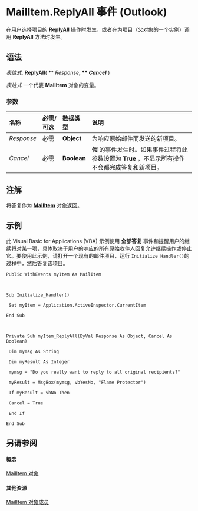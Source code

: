 
# MailItem.ReplyAll 事件 (Outlook)

在用户选择项目的  **ReplyAll** 操作时发生，或者在为项目（父对象的一个实例）调用 **ReplyAll** 方法时发生。


## 语法

 _表达式_. **ReplyAll**( ** _Response_**, ** _Cancel_** )

 _表达式_ 一个代表 **MailItem** 对象的变量。


### 参数



|**名称**|**必需/可选**|**数据类型**|**说明**|
|:-----|:-----|:-----|:-----|
| _Response_|必需|**Object**|为响应原始邮件而发送的新项目。|
| _Cancel_|必需|**Boolean**|**假** 的事件发生时。如果事件过程将此参数设置为 **True** ，不显示所有操作不会都完成答复和新项目。|

## 注解

将答复作为  **[MailItem](14197346-05d2-0250-fa4c-4a6b07daf25f.md)** 对象返回。


## 示例

此 Visual Basic for Applications (VBA) 示例使用 **全部答复** 事件和提醒用户的继续将对某一项，具体取决于用户的响应的所有原始收件人回复允许继续操作或停止它。要使用此示例，请打开一个现有的邮件项目，运行 `Initialize Handler()`的过程中，然后答复该项目。


```
Public WithEvents myItem As MailItem 
 
 
 
Sub Initialize_Handler() 
 
 Set myItem = Application.ActiveInspector.CurrentItem 
 
End Sub 
 
 
 
Private Sub myItem_ReplyAll(ByVal Response As Object, Cancel As Boolean) 
 
 Dim mymsg As String 
 
 Dim myResult As Integer 
 
 mymsg = "Do you really want to reply to all original recipients?" 
 
 myResult = MsgBox(mymsg, vbYesNo, "Flame Protector") 
 
 If myResult = vbNo Then 
 
 Cancel = True 
 
 End If 
 
End Sub
```


## 另请参阅


#### 概念


[MailItem 对象](14197346-05d2-0250-fa4c-4a6b07daf25f.md)
#### 其他资源


[MailItem 对象成员](1094d7df-ee80-a4b0-5a21-db2979506e6b.md)